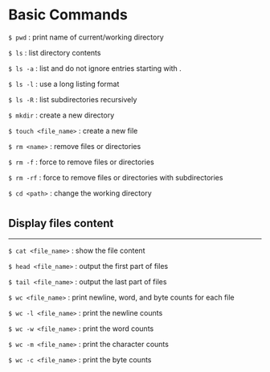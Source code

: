 # Basic Commands

`$ pwd` : print name of current/working directory

`$ ls` : list directory contents

`$ ls -a` : list and do not ignore entries starting with .

`$ ls -l` : use a long listing format

`$ ls -R` : list subdirectories recursively

`$ mkdir` : create a new directory

`$ touch <file_name>` : create a new file

`$ rm <name>` : remove files or directories

`$ rm -f` : force to remove files or directories

`$ rm -rf` : force to remove files or directories with subdirectories

`$ cd <path>` : change the working directory

#

## Display files content

---

`$ cat <file_name>` : show the file content

`$ head <file_name>` : output the first part of files

`$ tail <file_name>` : output the last part of files

`$ wc <file_name>` : print newline, word, and byte counts for each file

`$ wc -l <file_name>` : print the newline counts

`$ wc -w <file_name>` : print the word counts

`$ wc -m <file_name>` : print the character counts

`$ wc -c <file_name>` : print the byte counts
